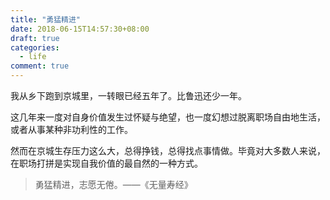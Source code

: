 ```yaml
---
title: "勇猛精进"
date: 2018-06-15T14:57:30+08:00
draft: true
categories:
  - life
comment: true
---
```


我从乡下跑到京城里，一转眼已经五年了。比鲁迅还少一年。

这几年来一度对自身价值发生过怀疑与绝望，也一度幻想过脱离职场自由地生活，或者从事某种非功利性的工作。

然而在京城生存压力这么大，总得挣钱，总得找点事情做。毕竟对大多数人来说，在职场打拼是实现自我价值的最自然的一种方式。


> 勇猛精进，志愿无倦。——《无量寿经》